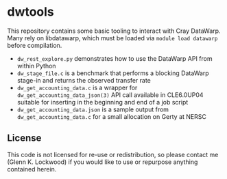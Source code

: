 dwtools
================================================================================
This repository contains some basic tooling to interact with Cray DataWarp.
Many rely on libdatawarp, which must be loaded via `module load datawarp` 
before compilation.

- `dw_rest_explore.py` demonstrates how to use the DataWarp API from within Python
- `dw_stage_file.c` is a benchmark that performs a blocking DataWarp stage-in
  and returns the observed transfer rate
- `dw_get_accounting_data.c` is a wrapper for `dw_get_accounting_data_json(3)`
  API call available in CLE6.0UP04 suitable for inserting in the beginning and
  end of a job script
- `dw_get_accounting_data.json` is a sample output from `dw_get_accounting_data.c`
  for a small allocation on Gerty at NERSC

License
--------------------------------------------------------------------------------
This code is not licensed for re-use or redistribution, so please contact me 
(Glenn K. Lockwood) if you would like to use or repurpose anything contained
herein.
